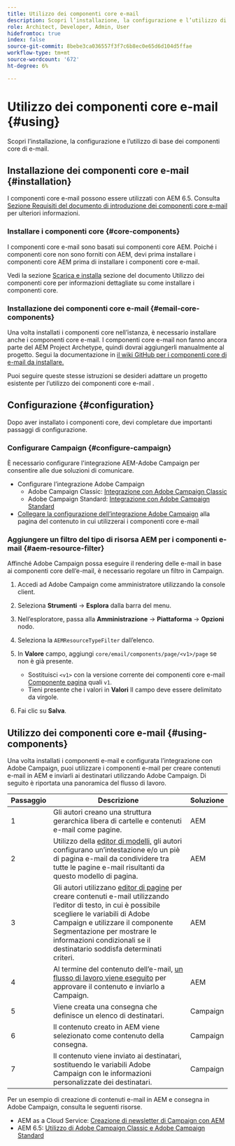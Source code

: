 ```yaml
---
title: Utilizzo dei componenti core e-mail
description: Scopri l’installazione, la configurazione e l’utilizzo di base dei componenti core di e-mail.
role: Architect, Developer, Admin, User
hidefromtoc: true
index: false
source-git-commit: 8bebe3ca036557f3f7c6b8ec0e65d6d104d5ffae
workflow-type: tm+mt
source-wordcount: '672'
ht-degree: 6%

---
```



# Utilizzo dei componenti core e-mail {#using}

Scopri l’installazione, la configurazione e l’utilizzo di base dei componenti core di e-mail.

## Installazione dei componenti core e-mail {#installation}

I componenti core e-mail possono essere utilizzati con AEM 6.5. Consulta [Sezione Requisiti del documento di introduzione dei componenti core e-mail](introduction.md#requirements) per ulteriori informazioni.

### Installare i componenti core {#core-components}

I componenti core e-mail sono basati sui componenti core AEM. Poiché i componenti core non sono forniti con AEM, devi prima installare i componenti core AEM prima di installare i componenti core e-mail.

Vedi la sezione [Scarica e installa](/help/get-started/using.md#download-and-install) sezione del documento Utilizzo dei componenti core per informazioni dettagliate su come installare i componenti core.

### Installazione dei componenti core e-mail {#email-core-components}

Una volta installati i componenti core nell’istanza, è necessario installare anche i componenti core e-mail. I componenti core e-mail non fanno ancora parte del AEM Project Archetype, quindi dovrai aggiungerli manualmente al progetto. Segui la documentazione in [il wiki GitHub per i componenti core di e-mail da installare.](https://github.com/adobe/aem-core-email-components/wiki/Adding-to-Existing-Project)

Puoi seguire queste stesse istruzioni se desideri adattare un progetto esistente per l’utilizzo dei componenti core e-mail .

## Configurazione {#configuration}

Dopo aver installato i componenti core, devi completare due importanti passaggi di configurazione.

### Configurare Campaign {#configure-campaign}

È necessario configurare l&#39;integrazione AEM-Adobe Campaign per consentire alle due soluzioni di comunicare.

* Configurare l’integrazione Adobe Campaign
   * Adobe Campaign Classic: [Integrazione con Adobe Campaign Classic](https://experienceleague.adobe.com/docs/experience-manager-65/administering/integration/campaignonpremise.html)
   * Adobe Campaign Standard: [Integrazione con Adobe Campaign Standard](https://experienceleague.adobe.com/docs/experience-manager-65/administering/integration/campaignstandard.html)
* [Collegare la configurazione dell’integrazione Adobe Campaign](/help/email/components/page.md#cloud-services-tab) alla pagina del contenuto in cui utilizzerai i componenti core e-mail

### Aggiungere un filtro del tipo di risorsa AEM per i componenti e-mail {#aem-resource-filter}

Affinché Adobe Campaign possa eseguire il rendering delle e-mail in base ai componenti core dell’e-mail, è necessario regolare un filtro in Campaign.

1. Accedi ad Adobe Campaign come amministratore utilizzando la console client.

1. Seleziona **Strumenti** -> **Esplora** dalla barra del menu.

1. Nell’esploratore, passa alla **Amministrazione** -> **Piattaforma** -> **Opzioni** nodo.

1. Seleziona la `AEMResourceTypeFilter` dall’elenco.

1. In **Valore** campo, aggiungi `core/email/components/page/<v1>/page` se non è già presente.

   * Sostituisci `<v1>` con la versione corrente dei componenti core e-mail [Componente pagina](/help/email/components/page.md) quali `v1`.
   * Tieni presente che i valori in **Valori** Il campo deve essere delimitato da virgole.

1. Fai clic su **Salva**.

## Utilizzo dei componenti core e-mail {#using-components}

Una volta installati i componenti e-mail e configurata l’integrazione con Adobe Campaign, puoi utilizzare i componenti e-mail per creare contenuti e-mail in AEM e inviarli ai destinatari utilizzando Adobe Campaign. Di seguito è riportata una panoramica del flusso di lavoro.

| Passaggio | Descrizione | Soluzione |
|---|---|---|
| 1 | Gli autori creano una struttura gerarchica libera di cartelle e contenuti e-mail come pagine. | AEM |
| 2 | Utilizzo della [editor di modelli,](https://experienceleague.adobe.com/docs/experience-manager-cloud-service/sites/authoring/features/templates.html?lang=it) gli autori configurano un’intestazione e/o un piè di pagina e-mail da condividere tra tutte le pagine e-mail risultanti da questo modello di pagina. | AEM |
| 3 | Gli autori utilizzano [editor di pagine](https://experienceleague.adobe.com/docs/experience-manager-cloud-service/content/sites/authoring/fundamentals/editing-content.html) per creare contenuti e-mail utilizzando l’editor di testo, in cui è possibile scegliere le variabili di Adobe Campaign e utilizzare il componente Segmentazione per mostrare le informazioni condizionali se il destinatario soddisfa determinati criteri. | AEM |
| 4 | Al termine del contenuto dell’e-mail, [un flusso di lavoro viene eseguito](https://experienceleague.adobe.com/docs/experience-manager-cloud-service/content/sites/authoring/workflows/overview.html) per approvare il contenuto e inviarlo a Campaign. | AEM |
| 5 | Viene creata una consegna che definisce un elenco di destinatari. | Campaign |
| 6 | Il contenuto creato in AEM viene selezionato come contenuto della consegna. | Campaign |
| 7 | Il contenuto viene inviato ai destinatari, sostituendo le variabili Adobe Campaign con le informazioni personalizzate dei destinatari. | Campaign |

Per un esempio di creazione di contenuti e-mail in AEM e consegna in Adobe Campaign, consulta le seguenti risorse.

* AEM as a Cloud Service: [Creazione di newsletter di Campaign con AEM](https://experienceleague.adobe.com/docs/experience-manager-cloud-service/content/sites/authoring/campaign/creating-newsletters.html)
* AEM 6.5: [Utilizzo di Adobe Campaign Classic e Adobe Campaign Standard](https://experienceleague.adobe.com/docs/experience-manager-65/authoring/aem-adobe-campaign/campaign.html)

